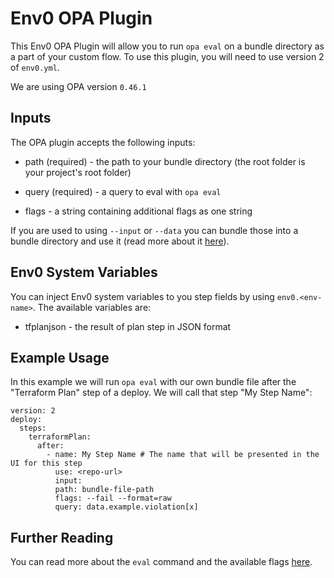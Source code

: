 
# Env0 OPA Plugin

  

This Env0 OPA Plugin will allow you to run `opa eval` on a bundle directory as a part of your custom flow. To use this plugin, you will need to use version 2 of `env0.yml`.

  

We are using OPA version `0.46.1`

  

## Inputs

  

The OPA plugin accepts the following inputs:

* path (required) - the path to your bundle directory (the root folder is your project's root folder)

* query (required) - a query to eval with `opa eval`

* flags - a string containing additional flags as one string


If you are used to using `--input` or `--data` you can bundle those into a bundle directory and use it (read more about it [here]('https://www.openpolicyagent.org/docs/latest/management-bundles/#bundle-build')).

## Env0 System Variables

You can inject Env0 system variables to you step fields by using `env0.<env-name>`. The available variables are:
* tfplanjson - the result of plan step in JSON format
  

## Example Usage

  

In this example we will run `opa eval` with our own bundle file after the "Terraform Plan" step of a deploy. We will call that step "My Step Name":

```
version: 2
deploy:
  steps:
    terraformPlan:
      after:
        - name: My Step Name # The name that will be presented in the UI for this step
		  use: <repo-url>
		  input:
		  path: bundle-file-path
		  flags: --fail --format=raw
		  query: data.example.violation[x]

```

  

## Further Reading

You can read more about the `eval` command and the available flags [here](https://www.openpolicyagent.org/docs/latest/#2-try-opa-eval).
